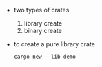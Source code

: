 - two types of crates
    1. library create
    2. binary create

- to create a pure library crate

    ```
    cargo new --lib demo
    ```
    